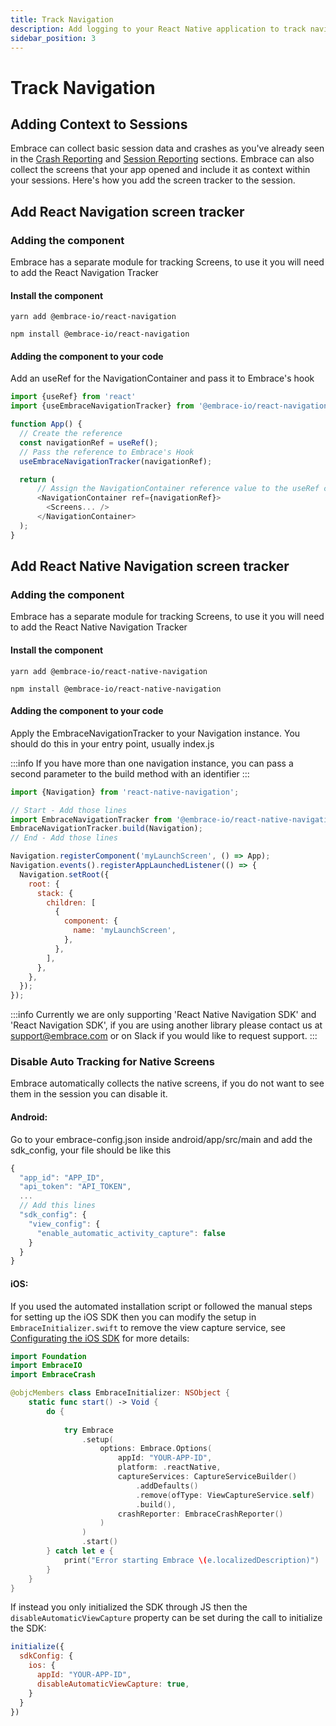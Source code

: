 ```yaml
---
title: Track Navigation
description: Add logging to your React Native application to track navigation between screens using the Embrace SDK
sidebar_position: 3
---
```


# Track Navigation

## Adding Context to Sessions

Embrace can collect basic session data and crashes as you've already seen in the [Crash Reporting](/react-native/integration/crash-reporting) and [Session Reporting](/react-native/integration/session-reporting) sections.
Embrace can also collect the screens that your app opened and include it as context within your sessions.
Here's how you add the screen tracker to the session.

## Add React Navigation screen tracker

### Adding the component

Embrace has a separate module for tracking Screens, to use it you will need to add the React Navigation Tracker

#### Install the component

```shell-session
yarn add @embrace-io/react-navigation
```

```shell-session
npm install @embrace-io/react-navigation
```

#### Adding the component to your code

Add an useRef for the NavigationContainer and pass it to Embrace's hook

```javascript
import {useRef} from 'react'
import {useEmbraceNavigationTracker} from '@embrace-io/react-navigation';

function App() {
  // Create the reference
  const navigationRef = useRef();
  // Pass the reference to Embrace's Hook
  useEmbraceNavigationTracker(navigationRef);

  return (
      // Assign the NavigationContainer reference value to the useRef created
      <NavigationContainer ref={navigationRef}>
        <Screens... />
      </NavigationContainer>
  );
}
```

## Add React Native Navigation screen tracker

### Adding the component

Embrace has a separate module for tracking Screens, to use it you will need to add the React Native Navigation Tracker

#### Install the component

```shell-session
yarn add @embrace-io/react-native-navigation
```

```shell-session
npm install @embrace-io/react-native-navigation
```

#### Adding the component to your code

Apply the EmbraceNavigationTracker to your Navigation instance. You should do this in your entry point, usually index.js

:::info
If you have more than one navigation instance, you can pass a second parameter to the build method with an identifier
:::

```javascript
import {Navigation} from 'react-native-navigation';

// Start - Add those lines
import EmbraceNavigationTracker from '@embrace-io/react-native-navigation'; 
EmbraceNavigationTracker.build(Navigation);
// End - Add those lines

Navigation.registerComponent('myLaunchScreen', () => App);
Navigation.events().registerAppLaunchedListener(() => {
  Navigation.setRoot({
    root: {
      stack: {
        children: [
          {
            component: {
              name: 'myLaunchScreen',
            },
          },
        ],
      },
    },
  });
});
```

:::info
Currently we are only supporting 'React Native Navigation SDK' and 'React Navigation SDK', if you are using another library please contact us at [support@embrace.com](mailto:support@embrace.com) or on Slack if you would like to request support.
:::

### Disable Auto Tracking for Native Screens

Embrace automatically collects the native screens, if you do not want to see them in the session you can disable it.

#### Android:
Go to your embrace-config.json inside android/app/src/main and add the sdk_config, your file should be like this

```javascript
{
  "app_id": "APP_ID",
  "api_token": "API_TOKEN",
  ...
  // Add this lines
  "sdk_config": {
    "view_config": {
      "enable_automatic_activity_capture": false
    }
  }
}
```

#### iOS:

If you used the automated installation script or followed the manual steps for setting up the iOS SDK then you can
modify the setup in `EmbraceInitializer.swift` to remove the view capture service, see [Configurating the iOS SDK](/ios/open-source/integration/embrace-options/)
for more details:

```swift
import Foundation
import EmbraceIO
import EmbraceCrash

@objcMembers class EmbraceInitializer: NSObject {
    static func start() -> Void {
        do {
         
            try Embrace
                .setup(
                    options: Embrace.Options(
                        appId: "YOUR-APP-ID",
                        platform: .reactNative,
                        captureServices: CaptureServiceBuilder()
                            .addDefaults()
                            .remove(ofType: ViewCaptureService.self)
                            .build(),
                        crashReporter: EmbraceCrashReporter()
                    )
                )
                .start()
        } catch let e {
            print("Error starting Embrace \(e.localizedDescription)")
        }
    }
}
```

If instead you only initialized the SDK through JS then the `disableAutomaticViewCapture` property can be set during the
call to initialize the SDK:
```javascript
initialize({
  sdkConfig: {
    ios: {
      appId: "YOUR-APP-ID",
      disableAutomaticViewCapture: true,
    }
  }
})
```
